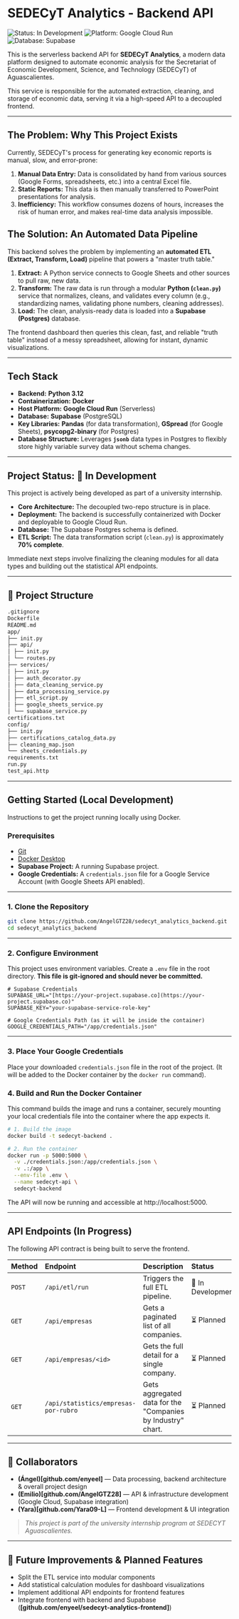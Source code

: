 # SEDECyT Analytics - Backend API

![Status: In Development](https://img.shields.io/badge/status-in%20development-yellow)
![Platform: Google Cloud Run](https://img.shields.io/badge/Platform-Google%20Cloud%20Run-blue)
![Database: Supabase](https://img.shields.io/badge/Database-Supabase%20(Postgres)-green)

This is the serverless backend API for **SEDECyT Analytics**, a modern data platform designed to automate economic analysis for the Secretariat of Economic Development, Science, and Technology (SEDECyT) of Aguascalientes.

This service is responsible for the automated extraction, cleaning, and storage of economic data, serving it via a high-speed API to a decoupled frontend.

***

## The Problem: Why This Project Exists

Currently, SEDECyT's process for generating key economic reports is manual, slow, and error-prone:
1.  **Manual Data Entry:** Data is consolidated by hand from various sources (Google Forms, spreadsheets, etc.) into a central Excel file.
2.  **Static Reports:** This data is then manually transferred to PowerPoint presentations for analysis.
3.  **Inefficiency:** This workflow consumes dozens of hours, increases the risk of human error, and makes real-time data analysis impossible.

## The Solution: An Automated Data Pipeline

This backend solves the problem by implementing an **automated ETL (Extract, Transform, Load)** pipeline that powers a "master truth table."

1.  **Extract:** A Python service connects to Google Sheets and other sources to pull raw, new data.
2.  **Transform:** The raw data is run through a modular **Python (`clean.py`)** service that normalizes, cleans, and validates every column (e.g., standardizing names, validating phone numbers, cleaning addresses).
3.  **Load:** The clean, analysis-ready data is loaded into a **Supabase (Postgres)** database.

The frontend dashboard then queries this clean, fast, and reliable "truth table" instead of a messy spreadsheet, allowing for instant, dynamic visualizations.

***

## Tech Stack

* **Backend:** **Python 3.12**
* **Containerization:** **Docker**
* **Host Platform:** **Google Cloud Run** (Serverless)
* **Database:** **Supabase** (PostgreSQL)
* **Key Libraries:** **Pandas** (for data transformation), **GSpread** (for Google Sheets), **psycopg2-binary** (for Postgres)
* **Database Structure:** Leverages **`jsonb`** data types in Postgres to flexibly store highly variable survey data without schema changes.

***

## Project Status: 🚧 In Development

This project is actively being developed as part of a university internship.

* **Core Architecture:** The decoupled two-repo structure is in place.
* **Deployment:** The backend is successfully containerized with Docker and deployable to Google Cloud Run.
* **Database:** The Supabase Postgres schema is defined.
* **ETL Script:** The data transformation script (`clean.py`) is approximately **70% complete**.

Immediate next steps involve finalizing the cleaning modules for all data types and building out the statistical API endpoints.

***

## 📂 Project Structure 

```bash
.gitignore
Dockerfile
README.md
app/
├── init.py
├── api/
│ ├── init.py
│ └── routes.py
├── services/
│ ├── init.py
│ ├── auth_decorator.py
│ ├── data_cleaning_service.py
│ ├── data_processing_service.py
│ ├── etl_script.py
│ ├── google_sheets_service.py
│ └── supabase_service.py
certifications.txt
config/
├── init.py
├── certifications_catalog_data.py
├── cleaning_map.json
└── sheets_credentials.py
requirements.txt
run.py
test_api.http
```

***

## Getting Started (Local Development)

Instructions to get the project running locally using Docker.

### Prerequisites

* [Git](https://git-scm.com/downloads)
* [Docker Desktop](https://www.docker.com/products/docker-desktop/)
* **Supabase Project:** A running Supabase project.
* **Google Credentials:** A `credentials.json` file for a Google Service Account (with Google Sheets API enabled).

***

### 1. Clone the Repository

```bash
git clone https://github.com/AngelGTZ28/sedecyt_analytics_backend.git
cd sedecyt_analytics_backend
```

***

### 2. Configure Environment

This project uses environment variables. Create a `.env` file in the root directory. **This file is git-ignored and should never be committed.**

```.env
# Supabase Credentials
SUPABASE_URL="[https://your-project.supabase.co](https://your-project.supabase.co)"
SUPABASE_KEY="your-supabase-service-role-key"

# Google Credentials Path (as it will be inside the container)
GOOGLE_CREDENTIALS_PATH="/app/credentials.json"
```

***

### 3. Place Your Google Credentials

Place your downloaded `credentials.json` file in the root of the project. (It will be added to the Docker container by the `docker run` command).

### 4. Build and Run the Docker Container

This command builds the image and runs a container, securely mounting your local credentials file into the container where the app expects it.

```bash
# 1. Build the image
docker build -t sedecyt-backend .

# 2. Run the container
docker run -p 5000:5000 \
  -v ./credentials.json:/app/credentials.json \
  -v .:/app \
  --env-file .env \
  --name sedecyt-api \
  sedecyt-backend
```
The API will now be running and accessible at http://localhost:5000.

***

## API Endpoints (In Progress)

The following API contract is being built to serve the frontend.

| Method | Endpoint | Description | Status |
| :--- | :--- | :--- | :--- |
| `POST` | `/api/etl/run` | Triggers the full ETL pipeline. | 🚧 In Development |
| `GET` | `/api/empresas` | Gets a paginated list of all companies. | ⏳ Planned |
| `GET` | `/api/empresas/<id>` | Gets the full detail for a single company. | ⏳ Planned |
| `GET` | `/api/statistics/empresas-por-rubro` | Gets aggregated data for the "Companies by Industry" chart. | ⏳ Planned |

***

## 👥 Collaborators

- **(Ángel)[github.com/enyeel]** — Data processing, backend architecture & overall project design  
- **(Emilio)[github.com/AngelGTZ28]** — API & infrastructure development (Google Cloud, Supabase integration)  
- **(Yara)[github.com/Yara09-L]** — Frontend development & UI integration  

> _This project is part of the university internship program at SEDECYT Aguascalientes._

---

## 🔮 Future Improvements & Planned Features


- Split the ETL service into modular components  
- Add statistical calculation modules for dashboard visualizations  
- Implement additional API endpoints for frontend features  
- Integrate frontend with backend and Supabase 
(**[github.com/enyeel/sedecyt-analytics-frontend]**)    

